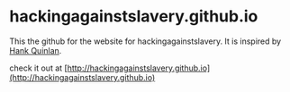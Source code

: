 hackingagainstslavery.github.io
=====================

This the github for the website for hackingagainstslavery.  It is inspired by [Hank Quinlan](http://jmcglone.com/guides/github-pages/).

check it out at [http://hackingagainstslavery.github.io](http://hackingagainstslavery.github.io)
